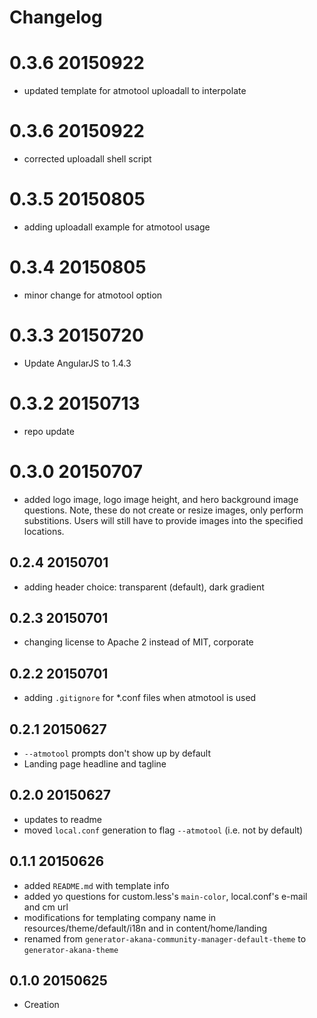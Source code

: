 # Changelog

# 0.3.6 20150922
* updated template for atmotool uploadall to interpolate 

# 0.3.6 20150922
* corrected uploadall shell script

# 0.3.5 20150805
* adding uploadall example for atmotool usage

# 0.3.4 20150805
* minor change for atmotool option

# 0.3.3 20150720
* Update AngularJS to 1.4.3

# 0.3.2 20150713
* repo update

# 0.3.0 20150707
* added logo image, logo image height, and hero background image questions. Note, these do not create or resize images, only perform substitions. Users will still have to provide images into the specified locations.

## 0.2.4 20150701
* adding header choice: transparent (default), dark gradient

## 0.2.3 20150701
* changing license to Apache 2 instead of MIT, corporate

## 0.2.2 20150701
* adding `.gitignore` for *.conf files when atmotool is used

## 0.2.1 20150627
* `--atmotool` prompts don't show up by default
* Landing page headline and tagline

## 0.2.0 20150627
* updates to readme
* moved `local.conf` generation to flag `--atmotool` (i.e. not by default)

## 0.1.1 20150626
* added `README.md` with template info
* added yo questions for custom.less's `main-color`, local.conf's e-mail and cm url
* modifications for templating company name in resources/theme/default/i18n and in content/home/landing
* renamed from `generator-akana-community-manager-default-theme` to `generator-akana-theme`

## 0.1.0 20150625
* Creation
